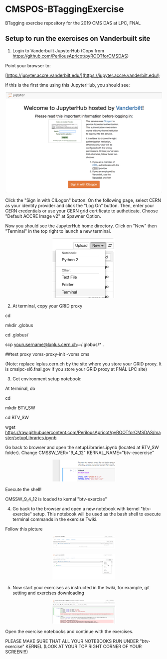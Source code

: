 # CMSPOS-BTaggingExercise
BTagging exercise repository for the 2019 CMS DAS at LPC, FNAL

## Setup to run the exercises on Vanderbuilt site

1. Login to Vanderbuilt JupyterHub
(Copy from https://github.com/PerilousApricot/pyROOTforCMSDAS)  

Point your browser to:

[https://jupyter.accre.vanderbilt.edu/](https://jupyter.accre.vanderbilt.edu/)

If this is the first time using this JupyterHub, you should see:

<p align="center">
  <img src="vanderbilt.png" width="500"/>
</p>

Click the "Sign in with CILogon" button. On the following page, select CERN as your identity provider and click the "Log On" button. Then, enter your CERN credentials or use your CERN grid certificate to autheticate. Choose "Default ACCRE Image v2" at Spawner Option.

Now you should see the JupyterHub home directory. Click on "New" then "Terminal" in the top right to launch a new terminal.

<p align="center">
  <img src="new_terminal.png" width="200"/>
</p>

2. At terminal, copy your GRID proxy

cd

mkdir .globus

cd .globus/

scp yourusername@lxplus.cern.ch:~/.globus/* .

##test proxy
voms-proxy-init -voms cms

(Note: replace lxplus.cern.ch by the site where you store your GRID proxy. It is cmslpc-sl6.fnal.gov if you store your GRID proxy at FNAL LPC site) 

3. Get environment setup notebook:

At terminal, do

cd

mkdir BTV_SW 

cd BTV_SW

wget https://raw.githubusercontent.com/PerilousApricot/pyROOTforCMSDAS/master/setupLibraries.ipynb

Go back to browser and open the setupLibraries.ipynb (located at BTV_SW folder). Change
CMSSW_VER="9_4_12"
KERNAL_NAME="btv-excercise"

<p align="center">
  <img src="kernal_setting.png" width="200"/>
</p>


Execute the shell!

CMSSW_9_4_12 is loaded to kernal "btv-exercise"

4. Go back to the browser and  open a new notebook with kernel "btv-exercise" setup. This notebook will be used as the bash shell to execute terminal commands in the exercise Twiki.

Follow this picture 
<p align="center">
  <img src="kernal_shell_1.png" width="200"/>
</p>

<p align="center">
  <img src="kernal_shell_2.png" width="200"/>
</p>

5. Now start your exercises as instructed in the twiki, for example, git setting and exercises downloading

<p align="center">
  <img src="kernal_shell_3.png" width="200"/>
</p>

Open the exercise notebooks and continue with the exercises.

PLEASE MAKE SURE THAT ALL YOUR NOTEBOOKS RUN UNDER "btv-exercise" KERNEL (LOOK AT YOUR TOP RIGHT CORNER OF YOUR SCREEN!!!)

